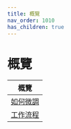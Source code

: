 ```yaml
---
title: 概覽
nav_order: 1010
has_children: true
---
```



# 概覽

| 概覽 |
| ----- |
| [如何微調](https://samwhelp.github.io/note-about-manjaro-gnome-shell/read/guide/customize.html) |
| [工作流程](https://samwhelp.github.io/note-about-manjaro-gnome-shell/read/guide/workflow.html) |
